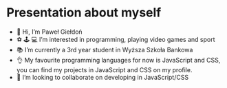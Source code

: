 # Presentation about myself
- 👋 Hi, I’m Paweł Giełdoń
- ⚽ 🕹️ 💻 I’m interested in programming, playing video games and sport 
- 📚 I’m currently a 3rd year student in Wyższa Szkoła Bankowa
- 👌 My favourite programming languages for now is JavaScript and CSS, you can find my projects in JavaScript and CSS on my profile.
- 🤝 I’m looking to collaborate on developing in JavaScript/CSS


